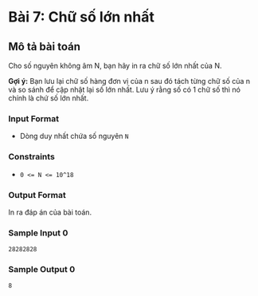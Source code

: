 # Bài 7: Chữ số lớn nhất

## Mô tả bài toán  
Cho số nguyên không âm N, bạn hãy in ra chữ số lớn nhất của N.

**Gợi ý:** Bạn lưu lại chữ số hàng đơn vị của n sau đó tách từng chữ số của n và so sánh để cập nhật lại số lớn nhất. Lưu ý rằng số có 1 chữ số thì nó chính là chứ số lớn nhất.

### Input Format
- Dòng duy nhất chứa số nguyên `N` 

### Constraints
- `0 <= N <= 10^18`

### Output Format
In ra đáp án của bài toán.

### Sample Input 0
```
28282828
```
### Sample Output 0
```
8
```